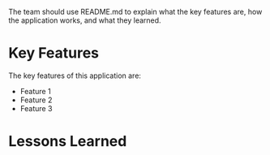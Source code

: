 The team should use README.md to explain what the key features are, how the application works, and what they learned. 

# Key Features
The key features of this application are:
- Feature 1
- Feature 2
- Feature 3

# Lessons Learned
